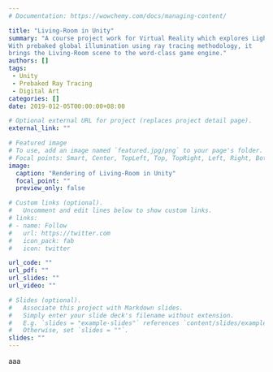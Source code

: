 ```yaml
---
# Documentation: https://wowchemy.com/docs/managing-content/

title: "Living-Room in Unity"
summary: "A course project work for Virtual Reality which explores Lightmapping techniques with the newest High-Definition Rendering Pipeline in Unity. 
With prebaked global illumination using ray tracing methodology, it
brings the Living-Room scene to the word-class game engine."
authors: []
tags: 
 - Unity
 - Prebaked Ray Tracing
 - Digital Art
categories: []
date: 2019-012-05T00:00:00+08:00

# Optional external URL for project (replaces project detail page).
external_link: ""

# Featured image
# To use, add an image named `featured.jpg/png` to your page's folder.
# Focal points: Smart, Center, TopLeft, Top, TopRight, Left, Right, BottomLeft, Bottom, BottomRight.
image:
  caption: "Rendering of Living-Room in Unity"
  focal_point: ""
  preview_only: false

# Custom links (optional).
#   Uncomment and edit lines below to show custom links.
# links:
# - name: Follow
#   url: https://twitter.com
#   icon_pack: fab
#   icon: twitter

url_code: ""
url_pdf: ""
url_slides: ""
url_video: ""

# Slides (optional).
#   Associate this project with Markdown slides.
#   Simply enter your slide deck's filename without extension.
#   E.g. `slides = "example-slides"` references `content/slides/example-slides.md`.
#   Otherwise, set `slides = ""`.
slides: ""
---
```

aaa